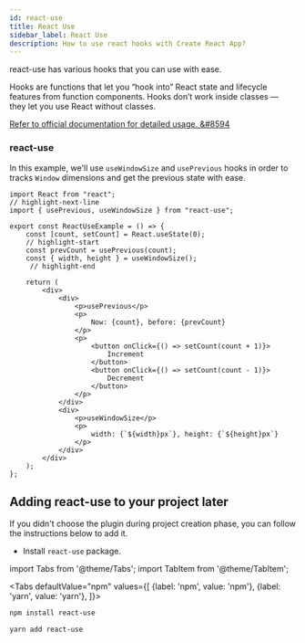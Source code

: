 ```yaml
---
id: react-use
title: React Use
sidebar_label: React Use
description: How to use react hooks with Create React App?
---
```

  
react-use has various hooks that you can use with ease.

Hooks are functions that let you “hook into” React state and lifecycle features from function components. Hooks don’t work inside classes — they let you use React without classes.

[Refer to official documentation for detailed usage. &#8594](https://github.com/streamich/react-use)

### react-use

In this example, we'll use `useWindowSize` and  `usePrevious` hooks in order to  tracks `Window` dimensions and get the previous state with ease.

```tsx
import React from "react";
// highlight-next-line
import { usePrevious, useWindowSize } from "react-use";

export const ReactUseExample = () => {
    const [count, setCount] = React.useState(0);
    // highlight-start
    const prevCount = usePrevious(count);
    const { width, height } = useWindowSize();
     // highlight-end

    return (
        <div>
            <div>
                <p>usePrevious</p>
                <p>
                    Now: {count}, before: {prevCount}
                </p>
                <p>
                    <button onClick={() => setCount(count + 1)}>
                        Increment
                    </button>
                    <button onClick={() => setCount(count - 1)}>
                        Decrement
                    </button>
                </p>
            </div>
            <div>
                <p>useWindowSize</p>
                <p>
                    width: {`${width}px`}, height: {`${height}px`}
                </p>
            </div>
        </div>
    );
};
```


## Adding react-use to your project later

If you didn't choose the plugin during project creation phase, you can follow the instructions below to add it.

- Install `react-use` package.

import Tabs from '@theme/Tabs';
import TabItem from '@theme/TabItem';

<Tabs
  defaultValue="npm"
  values={[
    {label: 'npm', value: 'npm'},
    {label: 'yarn', value: 'yarn'},
  ]}>
  <TabItem value="npm">

```bash
npm install react-use
```

  </TabItem>
  <TabItem value="yarn">

```bash
yarn add react-use
```

  </TabItem>
</Tabs>